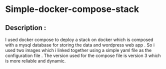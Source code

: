 # Simple-docker-compose-stack
## Description :
I used docker compose to deploy a stack on docker which is composed with a mysql database for storing the data and wordpress web app .
So i used two images which i linked together using a simple yaml file as the configuration file .
The version used for the compose file is version 3 which is more reliable and dynamic.

